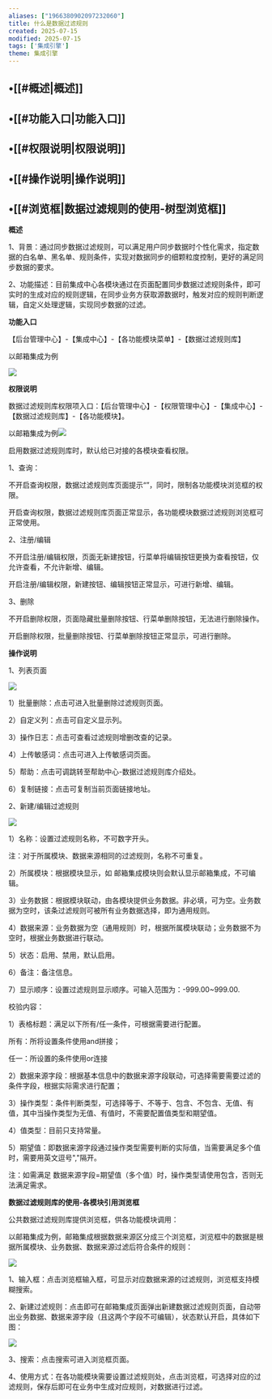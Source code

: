 ```yaml
---
aliases: ["1966380902097232060"]
title: 什么是数据过滤规则
created: 2025-07-15
modified: 2025-07-15
tags: ['集成引擎']
theme: 集成引擎
---
```


## •[[#概述|概述]]

## •[[#功能入口|功能入口]]

## •[[#权限说明|权限说明]]

## •[[#操作说明|操作说明]]

## •[[#浏览框|数据过滤规则的使用-树型浏览框]]

**概述**

1、背景：通过同步数据过滤规则，可以满足用户同步数据时个性化需求，指定数据的白名单、黑名单、规则条件，实现对数据同步的细颗粒度控制，更好的满足同步数据的要求。

2、功能描述：目前集成中心各模块通过在页面配置同步数据过滤规则条件，即可实时的生成对应的规则逻辑，在同步业务方获取源数据时，触发对应的规则判断逻辑，自定义处理逻辑，实现同步数据的过滤。

**功能入口**

【后台管理中心】-【集成中心】-【各功能模块菜单】-【数据过滤规则库】

以邮箱集成为例

![](9f64ec98a447f11971f04e9305ff6107.jpg)

**权限说明**

数据过滤规则库权限项入口：【后台管理中心】-【权限管理中心】-【集成中心】-【数据过滤规则库】-【各功能模块】。

以邮箱集成为例![](88999c01b50b500275aaeee5fb36bc4a.jpg)

启用数据过滤规则库时，默认给已对接的各模块查看权限。

1、查询：

不开启查询权限，数据过滤规则库页面提示“”，同时，限制各功能模块浏览框的权限。

开启查询权限，数据过滤规则库页面正常显示，各功能模块数据过滤规则浏览框可正常使用。

2、注册/编辑

不开启注册/编辑权限，页面无新建按钮，行菜单将编辑按钮更换为查看按钮，仅允许查看，不允许新增、编辑。

开启注册/编辑权限，新建按钮、编辑按钮正常显示，可进行新增、编辑。

3、删除

不开启删除权限，页面隐藏批量删除按钮、行菜单删除按钮，无法进行删除操作。

开启删除权限，批量删除按钮、行菜单删除按钮正常显示，可进行删除。

**操作说明**

1、列表页面

![](ba85c449c0a0fb72f9c2747a2fa88fd4.jpg)

1）批量删除：点击可进入批量删除过滤规则页面。

2）自定义列：点击可自定义显示列。

3）操作日志：点击可查看过滤规则增删改查的记录。

4）上传敏感词：点击可进入上传敏感词页面。

5）帮助：点击可调跳转至帮助中心-数据过滤规则库介绍处。

6）复制链接：点击可复制当前页面链接地址。

2、新建/编辑过滤规则

![](6a407c354caf075f9577448d57b973c3.jpg)

1）名称：设置过滤规则名称，不可数字开头。

注：对于所属模块、数据来源相同的过滤规则，名称不可重复。

2）所属模块：根据模块显示，如 邮箱集成模块则会默认显示邮箱集成，不可编辑。

3）业务数据：根据模块联动，由各模块提供业务数据。非必填，可为空。业务数据为空时，该条过滤规则可被所有业务数据选择，即为通用规则。

4）数据来源：业务数据为空（通用规则）时，根据所属模块联动；业务数据不为空时，根据业务数据进行联动。

5）状态：启用、禁用，默认启用。

6）备注：备注信息。

7）显示顺序：设置过滤规则显示顺序。可输入范围为：-999.00~999.00.

校验内容：

1）表格标题：满足以下所有/任一条件，可根据需要进行配置。

所有：所将设置条件使用and拼接；

任一：所设置的条件使用or连接

2）数据来源字段：根据基本信息中的数据来源字段联动，可选择需要需要过滤的条件字段，根据实际需求进行配置；

3）操作类型：条件判断类型，可选择等于、不等于、包含、不包含、无值、有值，其中当操作类型为无值、有值时，不需要配置值类型和期望值。

4）值类型：目前只支持常量。

5）期望值：即数据来源字段通过操作类型需要判断的实际值，当需要满足多个值时，需要用英文逗号","隔开。

注：如需满足 数据来源字段=期望值（多个值）时，操作类型请使用包含，否则无法满足需求。

**数据过滤规则库的使用-各模块引用浏览框**

公共数据过滤规则库提供浏览框，供各功能模块调用：

以邮箱集成为例，邮箱集成根据数据来源区分成三个浏览框，浏览框中的数据是根据所属模块、业务数据、数据来源过滤后符合条件的规则：

![](c32668a561367b41f90765014d92d15c.jpg)

1、输入框：点击浏览框输入框，可显示对应数据来源的过滤规则，浏览框支持模糊搜索。

2、新建过滤规则：点击即可在邮箱集成页面弹出新建数据过滤规则页面，自动带出业务数据、数据来源字段（且这两个字段不可编辑），状态默认开启，具体如下图：

![](8dcd4a40d4ca2a76e9d463d0d5e92272.jpg)

3、搜索：点击搜索可进入浏览框页面。

4、使用方式：在各功能模块需要设置过滤规则处，点击浏览框，可选择对应的过滤规则，保存后即可在业务中生成对应规则，对数据进行过滤。
